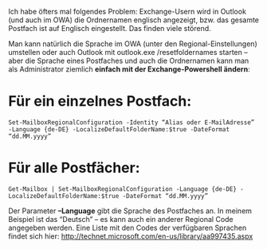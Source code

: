 Ich habe öfters mal folgendes Problem: Exchange-Usern wird in Outlook (und auch im OWA) die Ordnernamen englisch angezeigt, bzw. das gesamte Postfach ist auf Englisch eingestellt. Das finden viele störend.

Man kann natürlich die Sprache im OWA (unter den Regional-Einstellungen) umstellen oder auch Outlook mit outlook.exe /resetfoldernames starten – aber die Sprache eines Postfaches und auch die Ordnernamen kann man als Administrator ziemlich **einfach mit der Exchange-Powershell ändern**:

# Für ein einzelnes Postfach:

```console
Set-MailboxRegionalConfiguration -Identity “Alias oder E-MailAdresse” -Language {de-DE} -LocalizeDefaultFolderName:$true -DateFormat “dd.MM.yyyy”
```

# Für alle Postfächer:

```console
Get-Mailbox | Set-MailboxRegionalConfiguration -Language {de-DE} -LocalizeDefaultFolderName:$true -DateFormat “dd.MM.yyyy”
```

Der Parameter **–Language** gibt die Sprache des Postfaches an. In meinem Beispiel ist das “Deutsch” – es kann auch ein anderer Regional Code angegeben werden. Eine Liste mit den Codes der verfügbaren Sprachen findet sich hier: http://technet.microsoft.com/en-us/library/aa997435.aspx
